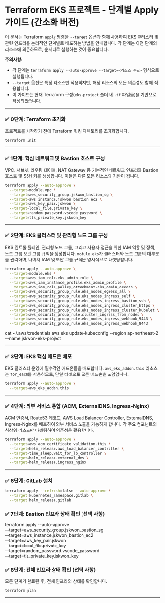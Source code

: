 # Terraform EKS 프로젝트 - 단계별 Apply 가이드 (간소화 버전)

이 문서는 Terraform `apply` 명령을 `--target` 옵션과 함께 사용하여 EKS 클러스터 및 관련 인프라를 논리적인 단계별로 배포하는 방법을 안내합니다. 각 단계는 이전 단계의 리소스에 의존하므로, 순서대로 실행하는 것이 중요합니다.

**주의사항:**
*   각 단계는 `terraform apply --auto-approve --target=<리소스 주소>` 형식으로 실행됩니다.
*   `--target` 옵션은 특정 리소스만 적용하지만, 해당 리소스의 모든 의존성도 함께 적용합니다.
*   이 가이드는 현재 Terraform 구성(`eks-project` 폴더 내 `.tf` 파일들)을 기반으로 작성되었습니다.

---

### ✅ 0단계: Terraform 초기화

프로젝트를 시작하기 전에 Terraform 워킹 디렉토리를 초기화합니다.

```bash
terraform init
```

---

### ✅ 1단계: 핵심 네트워크 및 Bastion 호스트 구성

VPC, 서브넷, 라우팅 테이블, NAT Gateway 등 기본적인 네트워크 인프라와 Bastion 호스트 및 SSH 키를 생성합니다. 이들은 다른 모든 리소스의 기반이 됩니다.

```bash
terraform apply --auto-approve \
  --target=module.vpc \
  --target=aws_security_group.jskwon_bastion_sg \
  --target=aws_instance.jskwon_bastion_ec2 \
  --target=aws_key_pair.jskwon \
  --target=local_file.private_key \
  --target=random_password.vscode_password \
  --target=tls_private_key.jskwon_key
```

---

### ✅ 2단계: EKS 클러스터 및 관리형 노드 그룹 구성

EKS 컨트롤 플레인, 관리형 노드 그룹, 그리고 사용자 접근을 위한 IAM 역할 및 정책, 노드 그룹 보안 그룹 규칙을 생성합니다. `module.eks`가 클러스터와 노드 그룹의 대부분을 관리하며, 나머지 IAM 및 보안 그룹 규칙은 명시적으로 타겟팅합니다.

```bash
terraform apply --auto-approve \
  --target=module.eks \
  --target=aws_iam_role.eks_admin_role \
  --target=aws_iam_instance_profile.eks_admin_profile \
  --target=aws_iam_role_policy_attachment.eks_admin_access \
  --target=aws_security_group_rule.eks_nodes_egress_all \
  --target=aws_security_group_rule.eks_nodes_ingress_self \
  --target=aws_security_group_rule.eks_nodes_ingress_bastion_ssh \
  --target=aws_security_group_rule.eks_nodes_ingress_cluster_https \
  --target=aws_security_group_rule.eks_nodes_ingress_cluster_kubelet \
  --target=aws_security_group_rule.cluster_ingress_from_nodes \
  --target=aws_security_group_rule.eks_nodes_ingress_webhook_9443 \
  --target=aws_security_group_rule.eks_nodes_ingress_webhook_8443
```

cat ~/.aws/credentials
aws eks update-kubeconfig --region ap-northeast-2 --name jskwon-eks-project

---

### ✅ 3단계: EKS 핵심 애드온 배포

EKS 클러스터 운영에 필수적인 애드온들을 배포합니다. `aws_eks_addon.this` 리소스는 `for_each`를 사용하므로, 단일 타겟으로 모든 애드온을 포함합니다.

```bash
terraform apply --auto-approve \
  --target=aws_eks_addon.this
```

---

### ✅ 4단계: 외부 서비스 통합 (ACM, ExternalDNS, Ingress-Nginx)

ACM 인증서, Route53 레코드, AWS Load Balancer Controller, ExternalDNS, Ingress-Nginx를 배포하여 외부 서비스 노출을 가능하게 합니다. 각 주요 컴포넌트의 최상위 리소스만 타겟팅하여 의존성을 활용합니다.

```bash
terraform apply --auto-approve \
  --target=aws_acm_certificate_validation.this \
  --target=helm_release.aws_load_balancer_controller \
  --target=time_sleep.wait_for_lb_controller \
  --target=helm_release.external_dns \
  --target=helm_release.ingress_nginx
```

---

### ✅ 6단계: GitLab 설치
```bash
terraform apply --refresh=false --auto-approve \
  --target kubernetes_namespace.gitlab \
  --target helm_release.gitlab
```
### ✅ 7단계: Bastion 인프라 상태 확인 (선택 사항)

terraform apply --auto-approve \
  --target=aws_security_group.jskwon_bastion_sg \
  --target=aws_instance.jskwon_bastion_ec2 \
  --target=aws_key_pair.jskwon \
  --target=local_file.private_key \
  --target=random_password.vscode_password \
  --target=tls_private_key.jskwon_key

### ✅ 8단계: 전체 인프라 상태 확인 (선택 사항)

모든 단계가 완료된 후, 전체 인프라의 상태를 확인합니다.

```bash
terraform plan
```

---